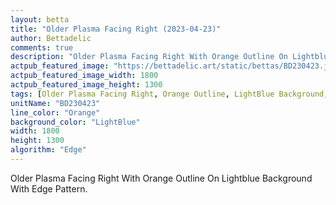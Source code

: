 ```yaml
---
layout: betta
title: "Older Plasma Facing Right (2023-04-23)"
author: Bettadelic
comments: true
description: "Older Plasma Facing Right With Orange Outline On Lightblue Background With Edge Pattern."
actpub_featured_image: "https://bettadelic.art/static/bettas/BD230423.jpg"
actpub_featured_image_width: 1800
actpub_featured_image_height: 1300
tags: [Older Plasma Facing Right, Orange Outline, LightBlue Background, Edge Pattern, April 2023]
unitName: "BD230423"
line_color: "Orange"
background_color: "LightBlue"
width: 1800
height: 1300
algorithm: "Edge"
---
```


Older Plasma Facing Right With Orange Outline On Lightblue Background With Edge Pattern.
